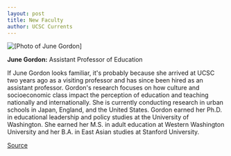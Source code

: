 ```yaml
---
layout: post
title: New Faculty
author: UCSC Currents
---
```


![\[Photo of June Gordon\]][2]

**June Gordon:** Assistant Professor of Education

If June Gordon looks familiar, it's probably because she arrived at UCSC two years ago as a visiting professor and has since been hired as an assistant professor. Gordon's research focuses on how culture and socioeconomic class impact the perception of education and teaching nationally and internationally. She is currently conducting research in urban schools in Japan, England, and the United States. Gordon earned her Ph.D. in educational leadership and policy studies at the University of Washington. She earned her M.S. in adult education at Western Washington University and her B.A. in East Asian studies at Stanford University.

[2]: http://www1.ucsc.edu/oncampus/currents/98-99/art/gordon_june.130.jpg

[Source](http://www1.ucsc.edu/oncampus/currents/98-99/01-18/newfac.htm "Permalink to New Faculty, June Gordon; 01-18-99")
